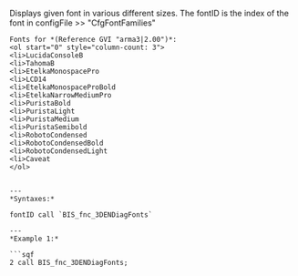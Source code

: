 Displays given font in various different sizes. The fontID is the index of the font in <sqf inline>configFile >> "CfgFontFamilies"
```.<br>
Fonts for *(Reference GVI "arma3|2.00")*:
<ol start="0" style="column-count: 3">
<li>LucidaConsoleB
<li>TahomaB
<li>EtelkaMonospacePro
<li>LCD14
<li>EtelkaMonospaceProBold
<li>EtelkaNarrowMediumPro
<li>PuristaBold
<li>PuristaLight
<li>PuristaMedium
<li>PuristaSemibold
<li>RobotoCondensed
<li>RobotoCondensedBold
<li>RobotoCondensedLight
<li>Caveat
</ol>


---
*Syntaxes:*

fontID call `BIS_fnc_3DENDiagFonts`

---
*Example 1:*

```sqf
2 call BIS_fnc_3DENDiagFonts;
```